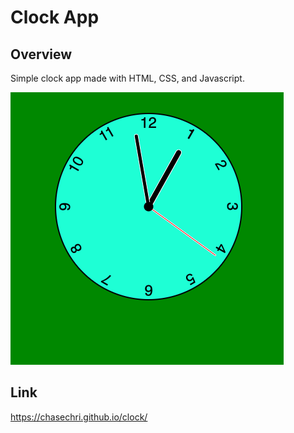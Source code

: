 # Clock App

## Overview

Simple clock app made with HTML, CSS, and Javascript.

![clock screenshot](./img/clock.jpg)

## Link

https://chasechri.github.io/clock/
